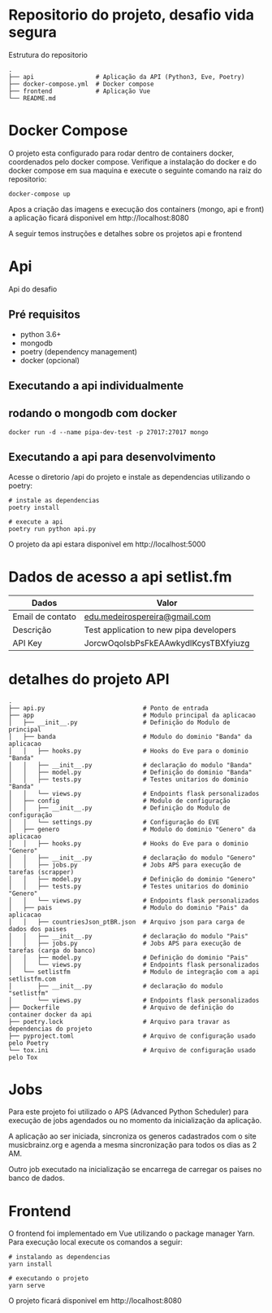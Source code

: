 
# Repositorio do projeto, desafio vida segura

Estrutura do repositorio

```
.
├── api                 # Aplicação da API (Python3, Eve, Poetry)
├── docker-compose.yml  # Docker compose
├── frontend            # Aplicação Vue 
└── README.md

```

# Docker Compose

O projeto esta configurado para rodar dentro de containers docker, coordenados pelo docker compose. Verifique a instalação do docker e do docker compose em sua maquina e execute o seguinte comando na raiz do repositorio:

```
docker-compose up

```

Apos a criação das imagens e execução dos containers  (mongo, api e front) a aplicação ficará disponivel em http://localhost:8080

A seguir temos instruções e detalhes sobre os projetos api e frontend

# Api

Api do desafio 

## Pré requisitos

- python 3.6+ 
- mongodb 
- poetry (dependency management)
- docker (opcional)

## Executando a api individualmente

## rodando o mongodb com docker 

```
docker run -d --name pipa-dev-test -p 27017:27017 mongo

```

## Executando a api para desenvolvimento

Acesse o diretorio /api do projeto e instale as dependencias utilizando o poetry:

```
# instale as dependencias
poetry install

# execute a api
poetry run python api.py

```

O projeto da api estara disponivel em http://localhost:5000

# Dados de acesso a api setlist.fm

Dados             | Valor
------------------|------------------------------------------
Email de contato  |	edu.medeirospereira@gmail.com
Descrição         |	Test application to new pipa developers
API Key           | JorcwOqolsbPsFkEAAwkydlKcysTBXfyiuzg

# detalhes do projeto API

```
.
├── api.py                           # Ponto de entrada 
├── app                              # Modulo principal da aplicacao 
│   ├── __init__.py                  # Definição do Modulo de principal
│   ├── banda                        # Modulo do dominio "Banda" da aplicacao 
│   │   ├── hooks.py                 # Hooks do Eve para o dominio "Banda"
│   │   ├── __init__.py              # declaração do modulo "Banda"
│   │   ├── model.py                 # Definição do dominio "Banda"
│   │   ├── tests.py                 # Testes unitarios do dominio "Banda"
│   │   └── views.py                 # Endpoints flask personalizados
│   ├── config                       # Modulo de configuração
│   │   ├── __init__.py              # Definição do Modulo de configuração
│   │   └── settings.py              # Configuração do EVE
│   ├── genero                       # Modulo do dominio "Genero" da aplicacao 
│   │   ├── hooks.py                 # Hooks do Eve para o dominio "Genero"
│   │   ├── __init__.py              # declaração do modulo "Genero"
│   │   ├── jobs.py                  # Jobs APS para execução de tarefas (scrapper)
│   │   ├── model.py                 # Definição do dominio "Genero"
│   │   ├── tests.py                 # Testes unitarios do dominio "Genero"
│   │   └── views.py                 # Endpoints flask personalizados
│   ├── pais                         # Modulo do dominio "Pais" da aplicacao 
│   │   ├── countriesJson_ptBR.json  # Arquivo json para carga de dados dos paises
│   │   ├── __init__.py              # declaração do modulo "Pais"
│   │   ├── jobs.py                  # Jobs APS para execução de tarefas (carga do banco)
│   │   ├── model.py                 # Definição do dominio "Pais"
│   │   └── views.py                 # Endpoints flask personalizados
│   └── setlistfm                    # Modulo de integração com a api setlistfm.com
│       ├── __init__.py              # declaração do modulo "setlistfm" 
│       └── views.py                 # Endpoints flask personalizados
├── Dockerfile                       # Arquivo de definição do container docker da api
├── poetry.lock                      # Arquivo para travar as dependencias do projeto 
├── pyproject.toml                   # Arquivo de configuração usado pelo Poetry
└── tox.ini                          # Arquivo de configuração usado pelo Tox

```

# Jobs

Para este projeto foi utilizado o APS (Advanced Python Scheduler) para execução de jobs agendados ou no momento da inicialização da aplicação.

A aplicação ao ser iniciada, sincroniza os generos cadastrados com o site musicbrainz.org e agenda a mesma sincronização para todos os dias as 2 AM.

Outro job executado na inicialização se encarrega de carregar os paises no banco de dados.

# Frontend

O frontend foi implementado em Vue utilizando o package manager Yarn. Para execução local execute os comandos a seguir:

```
# instalando as dependencias
yarn install

# executando o projeto
yarn serve

```

O projeto ficará disponivel em http://localhost:8080
